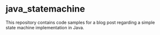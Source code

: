 # java_statemachine

This repository contains code samples for a blog post regarding a simple state machine implementation in Java.
